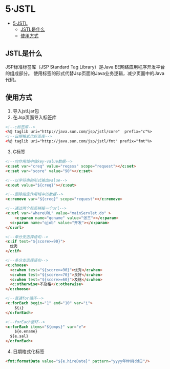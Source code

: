 # 5·JSTL

- [5·JSTL](#5jstl)
  - [JSTL是什么](#jstl是什么)
  - [使用方式](#使用方式)

## JSTL是什么
JSP标准标签库（JSP Standard Tag Library）是Java EE网络应用程序开发平台的组成部分。
使用标签的形式代替Jsp页面的Java业务逻辑，减少页面中的Java代码。

## 使用方式
1. 导入jstl.jar包
2. 在Jsp页面导入标签库
```html
<!--c标签库-->
<%@ taglib uri="http://java.sun.com/jsp/jstl/core"	prefix="c"%>
<!--日期格式化标签库-->
<%@ taglib uri="http://java.sun.com/jsp/jstl/fmt" prefix="fmt"%>
```

3. C标签
```html
<!--向作用域中放key-value数据-->
<c:set var="creq" value="reqsss" scope="request"></c:set>
<c:set var="score" value="90"></c:set>

<!--以字符串的形式输出value-->
<c:out value="${creq}"></c:out>

<!--删除指定作用域中的数据-->
<c:remove var="${creq}" scope="request"></c:remove>

<!--通过两个标签拼接一个url-->
<c:url var="whereURL" value="mainServlet.do" >
	<c:param name="qename" value="张三"></c:param>
  <c:param name="qjob" value="开发"></c:param>
</c:url>

<!--单分支选择语句-->
<c:if test="${score>=90}">
  优秀
</c:if>

<!--多分支选择语句-->
<c:choose>
  <c:when test="${score>=90}">优秀</c:when>
  <c:when test="${score>=70}">良好</c:when>
  <c:when test="${score>=60}">及格</c:when>
  <c:otherwise>不及格</c:otherwise>
</c:choose>

<!--普通for循环-->
<c:forEach begin="1" end="10" var="i">
	${i}
</c:forEach>

<!--forEach循环-->
<c:forEach items="${emps}" var="e">
	${e.ename}
  ${e.sal}
</c:forEach>
```

4. 日期格式化标签
```html
<fmt:formatDate value="${e.hireDate}" pattern="yyyy年MM月dd日"/>
```
